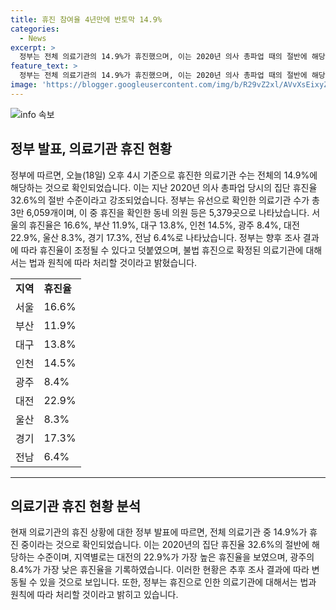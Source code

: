 ```yaml
---
title: 휴진 참여율 4년만에 반토막 14.9%
categories:
  - News
excerpt: >
  정부는 전체 의료기관의 14.9%가 휴진했으며, 이는 2020년 의사 총파업 때의 절반에 해당한다고 발표했습니다. 유선 확인된 의료기관은 3만 6,059개이며, 서울 16.6%, 부산 11.9%, 대구 13.8%, 인천 14.5%, 광주 8.4%, 대전 22.9%, 울산 8.3%, 경기 17.3%, 전남 6.4%의 휴진율이 확인됐습니다. 정부는 추후 조정 가능하다고 설명하며, 불법 휴진에 대해서는 법과 원칙에 따라 처리할 것이라고 밝혔습니다.
feature_text: >
  정부는 전체 의료기관의 14.9%가 휴진했으며, 이는 2020년 의사 총파업 때의 절반에 해당한다고 발표했습니다. 유선 확인된 의료기관은 3만 6,059개이며, 서울 16.6%, 부산 11.9%, 대구 13.8%, 인천 14.5%, 광주 8.4%, 대전 22.9%, 울산 8.3%, 경기 17.3%, 전남 6.4%의 휴진율이 확인됐습니다. 정부는 추후 조정 가능하다고 설명하며, 불법 휴진에 대해서는 법과 원칙에 따라 처리할 것이라고 밝혔습니다.
image: 'https://blogger.googleusercontent.com/img/b/R29vZ2xl/AVvXsEixyZcFfHzMRdzZMjFBmAUKJYCLCGyLL1o632UiGVXcaFdKo_bkvkuCioo0uUKlGfBVcT3P84aROyZIXSBEx3Aw5nCQ3pTgDom1WDC4m8eifvWiAmWEEVb4x6G_l8C0QH225ldMjyaFvpxGEBGNO37VmDTDMHGhJPq73UglMfDca1-0aw/s1600/blogspot.png'
---
```


<p><img src="https://blogger.googleusercontent.com/img/b/R29vZ2xl/AVvXsEixyZcFfHzMRdzZMjFBmAUKJYCLCGyLL1o632UiGVXcaFdKo_bkvkuCioo0uUKlGfBVcT3P84aROyZIXSBEx3Aw5nCQ3pTgDom1WDC4m8eifvWiAmWEEVb4x6G_l8C0QH225ldMjyaFvpxGEBGNO37VmDTDMHGhJPq73UglMfDca1-0aw/s1600/blogspot.png" alt="info 속보" /></p>

<h2 data-ke-size="size26">정부 발표, 의료기관 휴진 현황</h2>

<p data-ke-size="size16">정부에 따르면, 오늘(18일) 오후 4시 기준으로 휴진한 의료기관 수는 전체의 14.9%에 해당하는 것으로 확인되었습니다. 이는 지난 2020년 의사 총파업 당시의 집단 휴진율 32.6%의 절반 수준이라고 강조되었습니다. 정부는 유선으로 확인한 의료기관 수가 총 3만 6,059개이며, 이 중 휴진을 확인한 동네 의원 등은 5,379곳으로 나타났습니다. 서울의 휴진율은 16.6%, 부산 11.9%, 대구 13.8%, 인천 14.5%, 광주 8.4%, 대전 22.9%, 울산 8.3%, 경기 17.3%, 전남 6.4%로 나타났습니다. 정부는 향후 조사 결과에 따라 휴진율이 조정될 수 있다고 덧붙였으며, 불법 휴진으로 확정된 의료기관에 대해서는 법과 원칙에 따라 처리할 것이라고 밝혔습니다.</p>

<table>
  <tr>
    <td><b>지역</b></td>
    <td><b>휴진율</b></td>
  </tr>
  <tr>
    <td>서울</td>
    <td>16.6%</td>
  </tr>
  <tr>
    <td>부산</td>
    <td>11.9%</td>
  </tr>
  <tr>
    <td>대구</td>
    <td>13.8%</td>
  </tr>
  <tr>
    <td>인천</td>
    <td>14.5%</td>
  </tr>
  <tr>
    <td>광주</td>
    <td>8.4%</td>
  </tr>
  <tr>
    <td>대전</td>
    <td>22.9%</td>
  </tr>
  <tr>
    <td>울산</td>
    <td>8.3%</td>
  </tr>
  <tr>
    <td>경기</td>
    <td>17.3%</td>
  </tr>
  <tr>
    <td>전남</td>
    <td>6.4%</td>
  </tr>
</table>

<hr>

<h2 data-ke-size="size26">의료기관 휴진 현황 분석</h2>

<p data-ke-size="size16">현재 의료기관의 휴진 상황에 대한 정부 발표에 따르면, 전체 의료기관 중 14.9%가 휴진 중이라는 것으로 확인되었습니다. 이는 2020년의 집단 휴진율 32.6%의 절반에 해당하는 수준이며, 지역별로는 대전의 22.9%가 가장 높은 휴진율을 보였으며, 광주의 8.4%가 가장 낮은 휴진율을 기록하였습니다. 이러한 현황은 추후 조사 결과에 따라 변동될 수 있을 것으로 보입니다. 또한, 정부는 휴진으로 인한 의료기관에 대해서는 법과 원칙에 따라 처리할 것이라고 밝히고 있습니다.</p>

